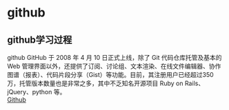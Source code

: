 # github
## github学习过程
github
GitHub 于 2008 年 4 月 10 日正式上线，除了 Git 代码仓库托管及基本的 Web 管理界面以外，还提供了订阅、讨论组、文本渲染、在线文件编辑器、协作图谱（报表）、代码片段分享（Gist）等功能。目前，其注册用户已经超过350万，托管版本数量也是非常之多，其中不乏知名开源项目 Ruby on Rails、jQuery、python 等。  
[Github](http://baike.baidu.com/link?url=HbTp3JCtho0fwhJO2ClQb3-As7MFoYbGfL-djPgvm4l3TgNuyHU-LiSRXqtolIEBFqC8huFzGwDUM-6hH1i3pa)
